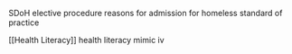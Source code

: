 SDoH
elective procedure 
reasons for admission for homeless 
standard of practice


[[Health Literacy]]
health literacy mimic iv